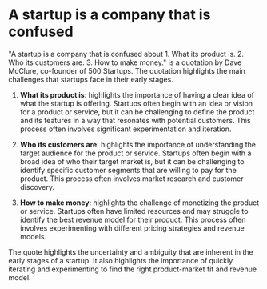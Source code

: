 # A startup is a company that is confused

"A startup is a company that is confused about 1. What its product is. 2. Who its customers are. 3. How to make money." is a quotation by Dave McClure, co-founder of 500 Startups. The quotation highlights the main challenges that startups face in their early stages.

1. **What its product is**: highlights the importance of having a clear idea of what the startup is offering. Startups often begin with an idea or vision for a product or service, but it can be challenging to define the product and its features in a way that resonates with potential customers. This process often involves significant experimentation and iteration.

2. **Who its customers are**: highlights the importance of understanding the target audience for the product or service. Startups often begin with a broad idea of who their target market is, but it can be challenging to identify specific customer segments that are willing to pay for the product. This process often involves market research and customer discovery.

3. **How to make money**: highlights the challenge of monetizing the product or service. Startups often have limited resources and may struggle to identify the best revenue model for their product. This process often involves experimenting with different pricing strategies and revenue models.

The quote highlights the uncertainty and ambiguity that are inherent in the early stages of a startup. It also highlights the importance of quickly iterating and experimenting to find the right product-market fit and revenue model.

